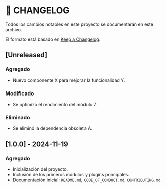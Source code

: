 # 📜 CHANGELOG

Todos los cambios notables en este proyecto se documentarán en este archivo.

El formato está basado en [Keep a Changelog](https://keepachangelog.com/en/1.0.0/).

## [Unreleased]
### Agregado
- Nuevo componente X para mejorar la funcionalidad Y.

### Modificado
- Se optimizó el rendimiento del módulo Z.

### Eliminado
- Se eliminó la dependencia obsoleta A.

## [1.0.0] - 2024-11-19
### Agregado
- Inicialización del proyecto.
- Inclusión de los primeros módulos y plugins principales.
- Documentación inicial: `README.md`, `CODE_OF_CONDUCT.md`, `CONTRIBUTING.md`.

